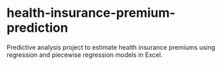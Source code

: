 # health-insurance-premium-prediction
Predictive analysis project to estimate health insurance premiums using regression and piecewise regression models in Excel.
